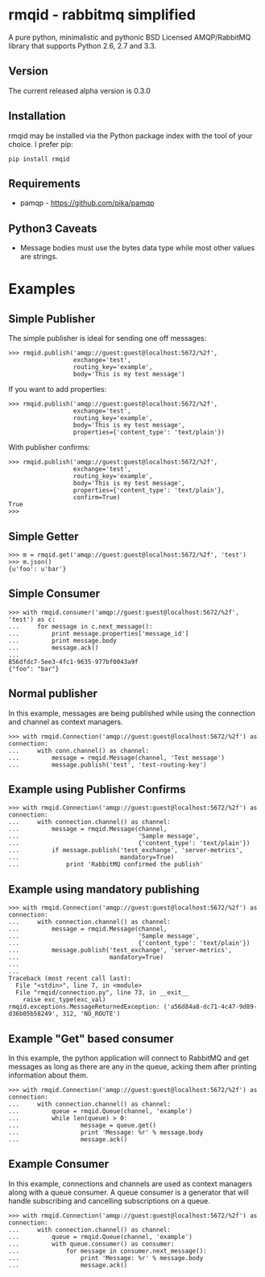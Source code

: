 rmqid - rabbitmq simplified
===========================
A pure python, minimalistic and pythonic BSD Licensed AMQP/RabbitMQ library that supports Python 2.6, 2.7 and 3.3.

Version
-------
The current released alpha version is 0.3.0

Installation
------------
rmqid may be installed via the Python package index with the tool of your choice. I prefer pip:

    pip install rmqid

Requirements
------------
  - pamqp - https://github.com/pika/pamqp

Python3 Caveats
---------------
 - Message bodies must use the bytes data type while most other values are strings.

Examples
========

Simple Publisher
----------------
The simple publisher is ideal for sending one off messages:

    >>> rmqid.publish('amqp://guest:guest@localhost:5672/%2f',
                      exchange='test',
                      routing_key='example',
                      body='This is my test message')

If you want to add properties:

    >>> rmqid.publish('amqp://guest:guest@localhost:5672/%2f',
                      exchange='test',
                      routing_key='example',
                      body='This is my test message',
                      properties={'content_type': 'text/plain'})

With publisher confirms:

    >>> rmqid.publish('amqp://guest:guest@localhost:5672/%2f',
                      exchange='test',
                      routing_key='example',
                      body='This is my test message',
                      properties={'content_type': 'text/plain'},
                      confirm=True)
    True
    >>>

Simple Getter
-------------

    >>> m = rmqid.get('amqp://guest:guest@localhost:5672/%2f', 'test')
    >>> m.json()
    {u'foo': u'bar'}

Simple Consumer
---------------

    >>> with rmqid.consumer('amqp://guest:guest@localhost:5672/%2f', 'test') as c:
    ...     for message in c.next_message():
    ...         print message.properties['message_id']
    ...         print message.body
    ...         message.ack()
    ...
    856dfdc7-5ee3-4fc1-9635-977bf0043a9f
    {"foo": "bar"}

Normal publisher
----------------
In this example, messages are being published while using the connection and
channel as context managers.

    >>> with rmqid.Connection('amqp://guest:guest@localhost:5672/%2f') as connection:
    ...     with conn.channel() as channel:
    ...         message = rmqid.Message(channel, 'Test message')
    ...         message.publish('test', 'test-routing-key')

Example using Publisher Confirms
--------------------------------

    >>> with rmqid.Connection('amqp://guest:guest@localhost:5672/%2f') as connection:
    ...     with connection.channel() as channel:
    ...         message = rmqid.Message(channel,
    ...                                 'Sample message',
    ...                                 {'content_type': 'text/plain'})
    ...         if message.publish('test_exchange', 'server-metrics',
    ...                            mandatory=True)
    ...             print 'RabbitMQ confirmed the publish'

Example using mandatory publishing
----------------------------------

    >>> with rmqid.Connection('amqp://guest:guest@localhost:5672/%2f') as connection:
    ...     with connection.channel() as channel:
    ...         message = rmqid.Message(channel,
    ...                                 'Sample message',
    ...                                 {'content_type': 'text/plain'})
    ...         message.publish('test_exchange', 'server-metrics',
    ...                         mandatory=True)
    ...
    ...
    Traceback (most recent call last):
      File "<stdin>", line 7, in <module>
      File "rmqid/connection.py", line 73, in __exit__
        raise exc_type(exc_val)
    rmqid.exceptions.MessageReturnedException: ('a56d84a8-dc71-4c47-9d89-d36b05b58249', 312, 'NO_ROUTE')


Example "Get" based consumer
----------------------------
In this example, the python application will connect to RabbitMQ and get
messages as long as there are any in the queue, acking them after printing
information about them.

    >>> with rmqid.Connection('amqp://guest:guest@localhost:5672/%2f') as connection:
    ...     with connection.channel() as channel:
    ...         queue = rmqid.Queue(channel, 'example')
    ...         while len(queue) > 0:
    ...                 message = queue.get()
    ...                 print 'Message: %r' % message.body
    ...                 message.ack()


Example Consumer
----------------
In this example, connections and channels are used as context managers along
with a queue consumer. A queue consumer is a generator that will handle
subscribing and cancelling subscriptions on a queue.

    >>> with rmqid.Connection('amqp://guest:guest@localhost:5672/%2f') as connection:
    ...     with connection.channel() as channel:
    ...         queue = rmqid.Queue(channel, 'example')
    ...         with queue.consumer() as consumer:
    ...             for message in consumer.next_message():
    ...                 print 'Message: %r' % message.body
    ...                 message.ack()
